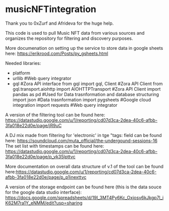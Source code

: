 # musicNFTintegration

Thank you to 0xZurf and Afrideva for the huge help.

This code is used to pull Music NFT data from various sources and organizes the repository for filtering and discovery purposes.

More documenation on setting up the service to store data in google sheets here: https://erikrood.com/Posts/py_gsheets.html

Needed libraries:

- platform
- urllib #Web query integrator
- gql #Zora API interface
from gql import gql, Client #Zora API Client
from gql.transport.aiohttp import AIOHTTPTransport #Zora API Client
import pandas as pd #Used for Data trasnformation and database structuring
import json #Data trasnformation
import pygsheets #Google cloud integration
import requests #Web query integrator

A version of the filtering tool can be found here: https://datastudio.google.com/u/1/reporting/cd07d3ca-2dea-40c6-afbb-3fa018e22d0e/page/jR9uC

A DJ mix made from filtering for 'electronic' in tge "tags: field can be found here: https://soundcloud.com/muta_official/the-undergound-sessions-16
The set list with timestamps can be found here: https://datastudio.google.com/u/1/reporting/cd07d3ca-2dea-40c6-afbb-3fa018e22d0e/page/p_vk35lpttvc

More documentation on overall data structure of v.1 of the tool can be found here:https://datastudio.google.com/u/1/reporting/cd07d3ca-2dea-40c6-afbb-3fa018e22d0e/page/p_p1inexttvc

A version of the storage endpoint can be found here (this is the data souce for the google data studio interface): https://docs.google.com/spreadsheets/d/19I_3MT4Py6Kc_Oxjosv6kJkgp7l_iK62M7ra1Y_eNMM/edit?usp=sharing
